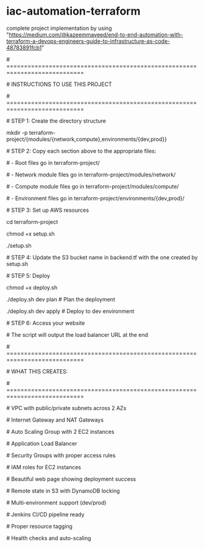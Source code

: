 # iac-automation-terraform

complete project implementation by using "https://medium.com/@kazeemmayeed/end-to-end-automation-with-terraform-a-devops-engineers-guide-to-infrastructure-as-code-48783891fcb1"



\# ============================================================================

\# INSTRUCTIONS TO USE THIS PROJECT

\# ============================================================================



\# STEP 1: Create the directory structure

mkdir -p terraform-project/{modules/{network,compute},environments/{dev,prod}}



\# STEP 2: Copy each section above to the appropriate files:

\# - Root files go in terraform-project/

\# - Network module files go in terraform-project/modules/network/

\# - Compute module files go in terraform-project/modules/compute/

\# - Environment files go in terraform-project/environments/{dev,prod}/



\# STEP 3: Set up AWS resources

cd terraform-project

chmod +x setup.sh

./setup.sh



\# STEP 4: Update the S3 bucket name in backend.tf with the one created by setup.sh



\# STEP 5: Deploy

chmod +x deploy.sh

./deploy.sh dev plan      # Plan the deployment

./deploy.sh dev apply     # Deploy to dev environment



\# STEP 6: Access your website

\# The script will output the load balancer URL at the end



\# ============================================================================

\# WHAT THIS CREATES:

\# ============================================================================

\# VPC with public/private subnets across 2 AZs

\# Internet Gateway and NAT Gateways

\# Auto Scaling Group with 2 EC2 instances

\# Application Load Balancer

\# Security Groups with proper access rules

\# IAM roles for EC2 instances

\# Beautiful web page showing deployment success

\# Remote state in S3 with DynamoDB locking

\# Multi-environment support (dev/prod)

\# Jenkins CI/CD pipeline ready

\# Proper resource tagging

\# Health checks and auto-scaling



